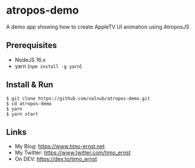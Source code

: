 # atropos-demo

A demo app showing how to create AppleTV UI animation using AtroposJS

## Prerequisites

- NodeJS 16.x
- yarn (`npm install -g yarn`)

## Install & Run

```
$ git clone https://github.com/valnub/atropos-demo.git
$ cd atropos-demo
$ yarn
$ yarn start
```

## Links

- My Blog: https://www.timo-ernst.net
- My Twitter: https://www.twitter.com/timo_ernst
- On DEV: https://dev.to/timo_ernst
